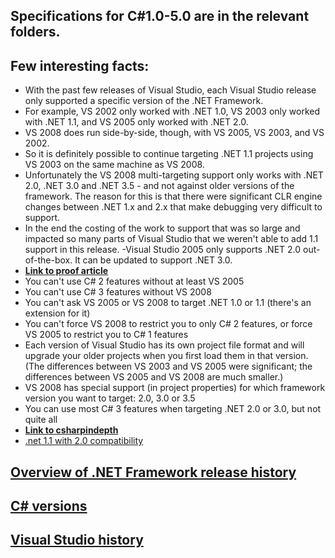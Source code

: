 ## Specifications for C#1.0-5.0 are in the relevant folders.

## Few interesting facts:
- With the past few releases of Visual Studio, each Visual Studio release only supported a specific version of the .NET Framework.
- For example, VS 2002 only worked with .NET 1.0, VS 2003 only worked with .NET 1.1, and VS 2005 only worked with .NET 2.0.
- VS 2008 does run side-by-side, though, with VS 2005, VS 2003, and VS 2002.
- So it is definitely possible to continue targeting .NET 1.1 projects using VS 2003 on the same machine as VS 2008.
- Unfortunately the VS 2008 multi-targeting support only works with .NET 2.0, .NET 3.0 and .NET 3.5 - and not against older versions of the framework. The reason for this is that there were significant CLR engine changes between .NET 1.x and 2.x that make debugging very difficult to support.
- In the end the costing of the work to support that was so large and impacted so many parts of Visual Studio that we weren't able to add 1.1 support in this release.
-Visual Studio 2005 only supports .NET 2.0 out-of-the-box. It can be updated to support .NET 3.0.
- **[Link to proof article](http://weblogs.asp.net/scottgu/archive/2007/06/20/vs-2008-multi-targeting-support.aspx)**
- You can't use C# 2 features without at least VS 2005
- You can't use C# 3 features without VS 2008
- You can't ask VS 2005 or VS 2008 to target .NET 1.0 or 1.1 (there's an extension for it)
- You can't force VS 2008 to restrict you to only C# 2 features, or force VS 2005 to restrict you to C# 1 features
- Each version of Visual Studio has its own project file format and will upgrade your older projects when you first load them in that version. (The differences between VS 2003 and VS 2005 were significant; the differences between VS 2005 and VS 2008 are much smaller.)
- VS 2008 has special support (in project properties) for which framework version you want to target: 2.0, 3.0 or 3.5
- You can use most C# 3 features when targeting .NET 2.0 or 3.0, but not quite all
- **[Link to csharpindepth](http://csharpindepth.com/Articles/Chapter1/Versions.aspx)**
- [.net 1.1 with 2.0 compatibility](https://msdn.microsoft.com/en-us/library/ms994381.aspx#docum_topic4)

## [Overview of .NET Framework release history](https://en.wikipedia.org/wiki/.NET_Framework#Release_history)

## [C# versions](https://en.wikipedia.org/wiki/C_Sharp_(programming_language)#Versions)

## [Visual Studio history](https://en.wikipedia.org/wiki/Microsoft_Visual_Studio#History)
